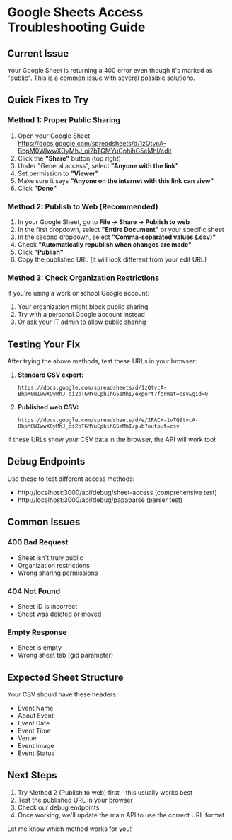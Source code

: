 # Google Sheets Access Troubleshooting Guide

## Current Issue
Your Google Sheet is returning a 400 error even though it's marked as "public". This is a common issue with several possible solutions.

## Quick Fixes to Try

### Method 1: Proper Public Sharing
1. Open your Google Sheet: https://docs.google.com/spreadsheets/d/1zQtvcA-BbpM0WIwwXOyMhJ_oi2bTGMYuCphihG5eMhI/edit
2. Click the **"Share"** button (top right)
3. Under "General access", select **"Anyone with the link"**
4. Set permission to **"Viewer"**
5. Make sure it says **"Anyone on the internet with this link can view"**
6. Click **"Done"**

### Method 2: Publish to Web (Recommended)
1. In your Google Sheet, go to **File → Share → Publish to web**
2. In the first dropdown, select **"Entire Document"** or your specific sheet
3. In the second dropdown, select **"Comma-separated values (.csv)"**
4. Check **"Automatically republish when changes are made"**
5. Click **"Publish"**
6. Copy the published URL (it will look different from your edit URL)

### Method 3: Check Organization Restrictions
If you're using a work or school Google account:
1. Your organization might block public sharing
2. Try with a personal Google account instead
3. Or ask your IT admin to allow public sharing

## Testing Your Fix

After trying the above methods, test these URLs in your browser:

1. **Standard CSV export:**
   ```
   https://docs.google.com/spreadsheets/d/1zQtvcA-BbpM0WIwwXOyMhJ_oi2bTGMYuCphihG5eMhI/export?format=csv&gid=0
   ```

2. **Published web CSV:**
   ```
   https://docs.google.com/spreadsheets/d/e/2PACX-1vTQZtvcA-BbpM0WIwwXOyMhJ_oi2bTGMYuCphihG5eMhI/pub?output=csv
   ```

If these URLs show your CSV data in the browser, the API will work too!

## Debug Endpoints

Use these to test different access methods:
- http://localhost:3000/api/debug/sheet-access (comprehensive test)
- http://localhost:3000/api/debug/papaparse (parser test)

## Common Issues

### 400 Bad Request
- Sheet isn't truly public
- Organization restrictions
- Wrong sharing permissions

### 404 Not Found
- Sheet ID is incorrect
- Sheet was deleted or moved

### Empty Response
- Sheet is empty
- Wrong sheet tab (gid parameter)

## Expected Sheet Structure

Your CSV should have these headers:
- Event Name
- About Event  
- Event Date
- Event Time
- Venue
- Event Image
- Event Status

## Next Steps

1. Try Method 2 (Publish to web) first - this usually works best
2. Test the published URL in your browser
3. Check our debug endpoints
4. Once working, we'll update the main API to use the correct URL format

Let me know which method works for you!
